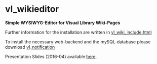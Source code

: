 # vl_wikieditor
**Simple WYSIWYG-Editor for Visual Library Wiki-Pages**

Further information for the installation are written in [vl_wiki_include.html](https://github.com/tuwerl/vl_wikieditor/blob/master/vl_wiki_include.html)

To install the necessary web-backend and the mySQL-database please download [vl_notification](https://github.com/tuwerl/vl_notification/)

Presentation Slides (2016-04) available [here](https://de.slideshare.net/TUWERL/praktikable-und-einfache-erweiterungen-via-javascript-und-php-in-der-visual-library).
